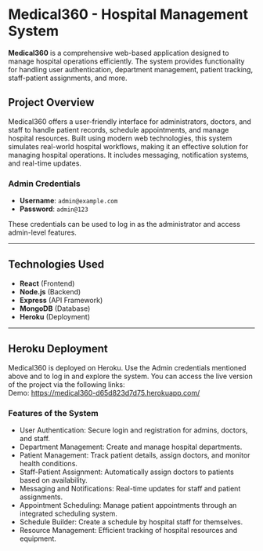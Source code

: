 # Medical360 - Hospital Management System

**Medical360** is a comprehensive web-based application designed to manage hospital operations efficiently. The system provides functionality for handling user authentication, department management, patient tracking, staff-patient assignments, and more.


## Project Overview

Medical360 offers a user-friendly interface for administrators, doctors, and staff to handle patient records, schedule appointments, and manage hospital resources. Built using modern web technologies, this system simulates real-world hospital workflows, making it an effective solution for managing hospital operations. It includes messaging, notification systems, and real-time updates.

### Admin Credentials
- **Username**: `admin@example.com`
- **Password**: `admin@123`

These credentials can be used to log in as the administrator and access admin-level features.

---

## Technologies Used
- **React** (Frontend)
- **Node.js** (Backend)
- **Express** (API Framework)
- **MongoDB** (Database)
- **Heroku** (Deployment)

---

## Heroku Deployment
Medical360 is deployed on Heroku. Use the Admin credentials mentioned above and to log in and explore the system. You can access the live version of the project via the following links:
<br>
Demo: https://medical360-d65d823d7d75.herokuapp.com/

### Features of the System
- User Authentication: Secure login and registration for admins, doctors, and staff.
- Department Management: Create and manage hospital departments.
- Patient Management: Track patient details, assign doctors, and monitor health conditions.
- Staff-Patient Assignment: Automatically assign doctors to patients based on availability.
- Messaging and Notifications: Real-time updates for staff and patient assignments.
- Appointment Scheduling: Manage patient appointments through an integrated scheduling system.
- Schedule Builder: Create a schedule by hospital staff for themselves.
- Resource Management: Efficient tracking of hospital resources and equipment.

